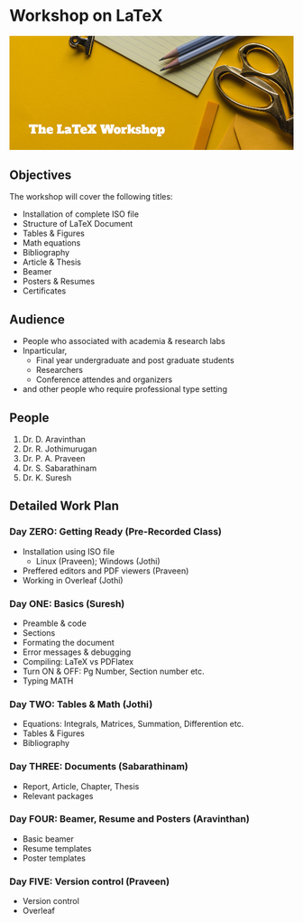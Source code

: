 # Workshop on LaTeX

![](header.jpg)

## Objectives

The workshop will cover the following titles:

* Installation of complete ISO file
* Structure of LaTeX Document
* Tables & Figures
* Math equations
* Bibliography
* Article & Thesis
* Beamer
* Posters & Resumes
* Certificates

## Audience

* People who associated with academia & research labs
* Inparticular,
  * Final year undergraduate and post graduate students
  * Researchers
  * Conference attendes and organizers
* and other people who require professional type setting

## People

1. Dr. D. Aravinthan
2. Dr. R. Jothimurugan
3. Dr. P. A. Praveen
4. Dr. S. Sabarathinam
5. Dr. K. Suresh

## Detailed Work Plan

### Day ZERO: Getting Ready (Pre-Recorded Class)

* Installation using ISO file 
  * Linux (Praveen); Windows (Jothi)
* Preffered editors and PDF viewers (Praveen)
* Working in Overleaf (Jothi)

### Day ONE: Basics (Suresh)

* Preamble & code
* Sections
* Formating the document
* Error messages & debugging
* Compiling: LaTeX vs PDFlatex
* Turn ON & OFF: Pg Number, Section number etc.
* Typing MATH

### Day TWO: Tables & Math (Jothi)

* Equations: Integrals, Matrices, Summation, Differention etc.
* Tables & Figures
* Bibliography

### Day THREE: Documents (Sabarathinam)

* Report, Article, Chapter, Thesis
* Relevant packages

### Day FOUR: Beamer, Resume and Posters (Aravinthan)

* Basic beamer
* Resume templates
* Poster templates

### Day FIVE: Version control (Praveen)

* Version control
* Overleaf
